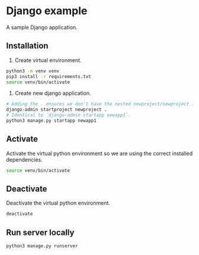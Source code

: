 # Django example

A sample Django application.

## Installation
1. Create virtual environment.
```bash
python3 -m venv venv
pip3 install -r requirements.txt
source venv/bin/activate
```
1. Create new django application.
```bash
# Adding the . ensures we don't have the nested newproject/newproject issue.
django-admin startproject newproject .
# Identical to `django-admin startapp newapp1`.
python3 manage.py startapp newapp1
```

## Activate
Activate the virtual python environment so we are using the correct installed dependencies.
```bash
source venv/bin/activate
```

## Deactivate
Deactivate the virtual python environment.
```bash
deactivate
```

## Run server locally
```bash
python3 manage.py runserver
```
